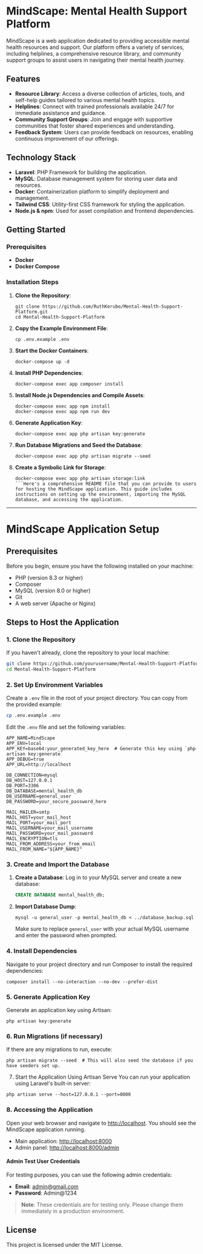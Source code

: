 # MindScape: Mental Health Support Platform

MindScape is a web application dedicated to providing accessible mental health resources and support. Our platform offers a variety of services, including helplines, a comprehensive resource library, and community support groups to assist users in navigating their mental health journey.

## Features

- **Resource Library**: Access a diverse collection of articles, tools, and self-help guides tailored to various mental health topics.
- **Helplines**: Connect with trained professionals available 24/7 for immediate assistance and guidance.
- **Community Support Groups**: Join and engage with supportive communities that foster shared experiences and understanding.
- **Feedback System**: Users can provide feedback on resources, enabling continuous improvement of our offerings.

## Technology Stack

- **Laravel**: PHP Framework for building the application.
- **MySQL**: Database management system for storing user data and resources.
- **Docker**: Containerization platform to simplify deployment and management.
- **Tailwind CSS**: Utility-first CSS framework for styling the application.
- **Node.js & npm**: Used for asset compilation and frontend dependencies.

## Getting Started

### Prerequisites

- **Docker**
- **Docker Compose**

### Installation Steps

1. **Clone the Repository**:
   ```
   git clone https://github.com/RuthKerubo/Mental-Health-Support-Platform.git
   cd Mental-Health-Support-Platform
   ```

2. **Copy the Example Environment File**:
   ```
   cp .env.example .env
   ```

3. **Start the Docker Containers**:
   ```
   docker-compose up -d
   ```

4. **Install PHP Dependencies**:
   ```
   docker-compose exec app composer install
   ```

5. **Install Node.js Dependencies and Compile Assets**:
   ```
   docker-compose exec app npm install
   docker-compose exec app npm run dev
   ```

6. **Generate Application Key**:
   ```
   docker-compose exec app php artisan key:generate
   ```

7. **Run Database Migrations and Seed the Database**:
   ```
   docker-compose exec app php artisan migrate --seed
   ```

8. **Create a Symbolic Link for Storage**:
   ```
   docker-compose exec app php artisan storage:link
   ```Here's a comprehensive README file that you can provide to users for hosting the MindScape application. This guide includes instructions on setting up the environment, importing the MySQL database, and accessing the application.

---

# MindScape Application Setup

## Prerequisites

Before you begin, ensure you have the following installed on your machine:

- PHP (version 8.3 or higher)
- Composer
- MySQL (version 8.0 or higher)
- Git
- A web server (Apache or Nginx)

## Steps to Host the Application

### 1. Clone the Repository

If you haven't already, clone the repository to your local machine:

```bash
git clone https://github.com/yourusername/Mental-Health-Support-Platform.git
cd Mental-Health-Support-Platform
```

### 2. Set Up Environment Variables

Create a `.env` file in the root of your project directory. You can copy from the provided example:

```bash
cp .env.example .env
```

Edit the `.env` file and set the following variables:

```plaintext
APP_NAME=MindScape
APP_ENV=local
APP_KEY=base64:your_generated_key_here  # Generate this key using `php artisan key:generate`
APP_DEBUG=true
APP_URL=http://localhost

DB_CONNECTION=mysql
DB_HOST=127.0.0.1
DB_PORT=3306
DB_DATABASE=mental_health_db
DB_USERNAME=general_user
DB_PASSWORD=your_secure_password_here

MAIL_MAILER=smtp
MAIL_HOST=your_mail_host
MAIL_PORT=your_mail_port
MAIL_USERNAME=your_mail_username
MAIL_PASSWORD=your_mail_password
MAIL_ENCRYPTION=tls
MAIL_FROM_ADDRESS=your_from_email
MAIL_FROM_NAME="${APP_NAME}"
```

### 3. Create and Import the Database

1. **Create a Database**:
   Log in to your MySQL server and create a new database:

   ```sql
   CREATE DATABASE mental_health_db;
   ```

2. **Import Database Dump**:
   

   ```
   mysql -u general_user -p mental_health_db < ../database_backup.sql
   ```

   Make sure to replace `general_user` with your actual MySQL username and enter the password when prompted.

### 4. Install Dependencies

Navigate to your project directory and run Composer to install the required dependencies:

```
composer install --no-interaction --no-dev --prefer-dist
```

### 5. Generate Application Key

Generate an application key using Artisan:

```
php artisan key:generate
```

### 6. Run Migrations (if necessary)

If there are any migrations to run, execute:

```
php artisan migrate --seed  # This will also seed the database if you have seeders set up.
```

7. Start the Application Using Artisan Serve
You can run your application using Laravel's built-in server:
```
php artisan serve --host=127.0.0.1 --port=8000
```
### 8. Accessing the Application

Open your web browser and navigate to [http://localhost](http://localhost). You should see the MindScape application running.

- Main application: [http://localhost:8000](http://localhost:8000)
- Admin panel: [http://localhost:8000/admin](http://localhost:8000/admin)

#### Admin Test User Credentials

For testing purposes, you can use the following admin credentials:

- **Email**: admin@gmail.com  
- **Password**: Admin@1234  

> **Note**: These credentials are for testing only. Please change them immediately in a production environment.


## License

This project is licensed under the MIT License.

